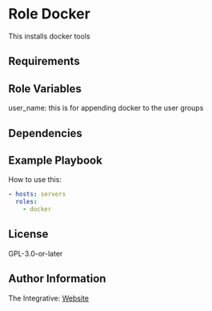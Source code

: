Role Docker
=========

This installs docker tools

Requirements
------------

Role Variables
--------------

user_name: this is for appending docker to the user groups

Dependencies
------------


Example Playbook
----------------

How to use this:
``` yaml
- hosts: servers
  roles:
    - docker
```

License
-------

GPL-3.0-or-later

Author Information
------------------

The Integrative: [Website](https://theintegrative.net)
